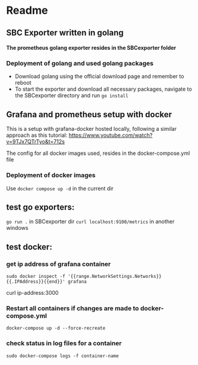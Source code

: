 # Readme
## SBC Exporter written in golang
#### The prometheus golang exporter resides in the SBCexporter folder

### Deployment of golang and used golang packages
- Download golang using the official download page and remember to reboot
- To start the exporter and download all necessary packages, navigate to the SBCexporter directory and run
``` go install ```

## Grafana and prometheus setup with docker

This is a setup with grafana-docker hosted locally, following a similar approach as this tutorial:
https://www.youtube.com/watch?v=9TJx7QTrTyo&t=712s

The config for all docker images used, resides in the docker-compose.yml file

### Deployment of docker images
Use
``` docker compose up -d ```
in the current dir
## test go exporters:
``` go run . ``` in SBCexporter dir
```curl localhost:9100/metrics``` in another windows

## test docker:
### get ip address of grafana container
``` sudo docker inspect -f '{{range.NetworkSettings.Networks}}{{.IPAddress}}{{end}}' grafana ```

curl ip-address:3000

### Restart all containers if changes are made to docker-compose.yml
``` docker-compose up -d --force-recreate ```

### check status in log files for a container
```sudo docker-compose logs -f container-name ```
